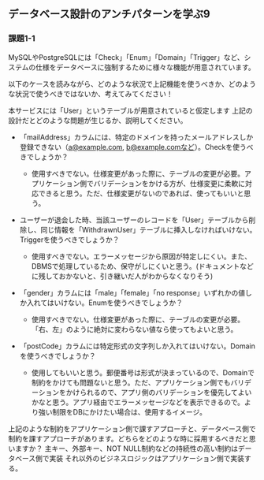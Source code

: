 ## データベース設計のアンチパターンを学ぶ9

### 課題1-1
MySQLやPostgreSQLには「Check」「Enum」「Domain」「Trigger」など、システムの仕様をデータベースに強制するために様々な機能が用意されています。

以下のケースを読みながら、どのような状況で上記機能を使うべきか、どのような状況で使うべきではないか、考えてみてください！

本サービスには「User」というテーブルが用意されていると仮定します
上記の設計だとどのような問題が生じるか、説明してください。

- 「mailAddress」カラムには、特定のドメインを持ったメールアドレスしか登録できない（a@example.com, b@example.comなど）。Checkを使うべきでしょうか？
  - 使用すべきでない。仕様変更があった際に、テーブルの変更が必要。アプリケーション側でバリデーションをかける方が、仕様変更に柔軟に対応できると思う。ただ、仕様変更がないのであれば、使ってもいいと思う。

- ユーザーが退会した時、当該ユーザーのレコードを「User」テーブルから削除し、同じ情報を「WithdrawnUser」テーブルに挿入しなければいけない。Triggerを使うべきでしょうか？
  - 使用すべきでない。エラーメッセージから原因が特定しにくい。また、DBMSで処理しているため、保守がしにくいと思う。(ドキュメントなどに残しておかないと、引き継いだ人がわからなくなりそう)

- 「gender」カラムには「male」「female」「no response」いずれかの値しか入れてはいけない。Enumを使うべきでしょうか？
  - 使用すべきでない。仕様変更があった際に、テーブルの変更が必要。「右、左」のように絶対に変わらない値なら使ってもよいと思う。

- 「postCode」カラムには特定形式の文字列しか入れてはいけない。Domainを使うべきでしょうか？
  - 使用してもいいと思う。郵便番号は形式が決まっているので、Domainで制約をかけても問題ないと思う。ただ、アプリケーション側でもバリデーションをかけられるので、アプリ側のバリデーションを優先してよいかなと思う。アプリ経由でエラーメッセージなどを表示できるので。より強い制限をDBにかけたい場合は、使用するイメージ。


上記のような制約をアプリケーション側で課すアプローチと、データベース側で制約を課すアプローチがあります。どちらをどのような時に採用するべきだと思いますか？
主キー、外部キー、NOT NULL制約などの持続性の高い制約はデータベース側で実装
それ以外のビジネスロジックはアプリケーション側で実装する。